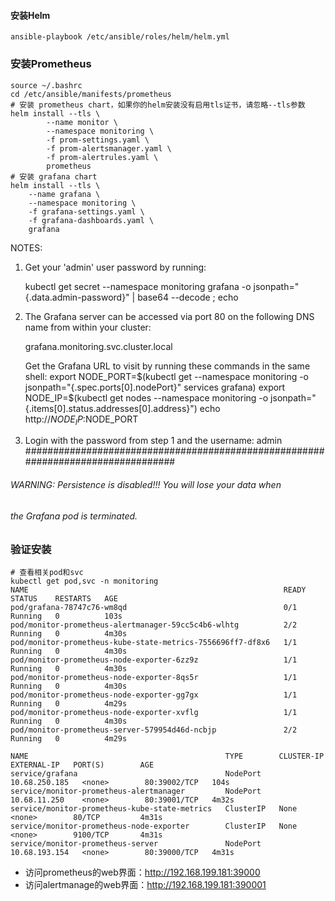 #### 安装Helm
``` shell
ansible-playbook /etc/ansible/roles/helm/helm.yml
```
### 安装Prometheus
```shell
source ~/.bashrc
cd /etc/ansible/manifests/prometheus
# 安装 prometheus chart，如果你的helm安装没有启用tls证书，请忽略--tls参数
helm install --tls \
        --name monitor \
        --namespace monitoring \
        -f prom-settings.yaml \
        -f prom-alertsmanager.yaml \
        -f prom-alertrules.yaml \
        prometheus
# 安装 grafana chart
helm install --tls \
	--name grafana \
	--namespace monitoring \
	-f grafana-settings.yaml \
	-f grafana-dashboards.yaml \
	grafana
```

NOTES:
1. Get your 'admin' user password by running:

   kubectl get secret --namespace monitoring grafana -o jsonpath="{.data.admin-password}" | base64 --decode ; echo

2. The Grafana server can be accessed via port 80 on the following DNS name from within your cluster:

   grafana.monitoring.svc.cluster.local

   Get the Grafana URL to visit by running these commands in the same shell:
export NODE_PORT=$(kubectl get --namespace monitoring -o jsonpath="{.spec.ports[0].nodePort}" services grafana)
     export NODE_IP=$(kubectl get nodes --namespace monitoring -o jsonpath="{.items[0].status.addresses[0].address}")
     echo http://$NODE_IP:$NODE_PORT


3. Login with the password from step 1 and the username: admin
#################################################################################
######   WARNING: Persistence is disabled!!! You will lose your data when   #####
######            the Grafana pod is terminated.                            #####

### 验证安装
```shell
# 查看相关pod和svc
kubectl get pod,svc -n monitoring
NAME                                                         READY   STATUS    RESTARTS   AGE
pod/grafana-78747c76-wm8qd                                   0/1     Running   0          103s
pod/monitor-prometheus-alertmanager-59cc5c4b6-wlhtg          2/2     Running   0          4m30s
pod/monitor-prometheus-kube-state-metrics-7556696ff7-df8x6   1/1     Running   0          4m30s
pod/monitor-prometheus-node-exporter-6zz9z                   1/1     Running   0          4m30s
pod/monitor-prometheus-node-exporter-8qs5r                   1/1     Running   0          4m30s
pod/monitor-prometheus-node-exporter-gg7gx                   1/1     Running   0          4m29s
pod/monitor-prometheus-node-exporter-xvflg                   1/1     Running   0          4m30s
pod/monitor-prometheus-server-579954d46d-ncbjp               2/2     Running   0          4m29s

NAME                                            TYPE        CLUSTER-IP      EXTERNAL-IP   PORT(S)        AGE
service/grafana                                 NodePort    10.68.250.185   <none>        80:39002/TCP   104s
service/monitor-prometheus-alertmanager         NodePort    10.68.11.250    <none>        80:39001/TCP   4m32s
service/monitor-prometheus-kube-state-metrics   ClusterIP   None            <none>        80/TCP         4m31s
service/monitor-prometheus-node-exporter        ClusterIP   None            <none>        9100/TCP       4m31s
service/monitor-prometheus-server               NodePort    10.68.193.154   <none>        80:39000/TCP   4m31s
```
- 访问prometheus的web界面：http://192.168.199.181:39000
- 访问alertmanage的web界面：http://192.168.199.181:390001


